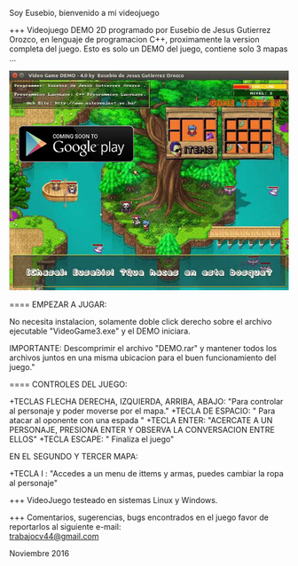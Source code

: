 Soy Eusebio, bienvenido a mi videojuego

+++ Videojuego DEMO 2D programado por Eusebio de Jesus Gutierrez Orozco, 
    en lenguaje de programacion C++, 
    proximamente la version completa del juego.
Esto es solo un DEMO del juego, contiene solo 3 mapas ...

![](https://github.com/eusebio31337ciberseguridad/Videojuego-DEMO-2D-programado-en-C-/blob/5b75cc475434a1b3f5b56e22a032a3a3cad99155/portadaRPG.jpg)

====  EMPEZAR A JUGAR:

No necesita instalacion, solamente doble click derecho sobre el archivo ejecutable "VideoGame3.exe"
y el DEMO iniciara.

IMPORTANTE: Descomprimir el archivo "DEMO.rar" y mantener todos los archivos juntos en una misma ubicacion para el buen funcionamiento del juego."

==== CONTROLES DEL JUEGO:

+TECLAS FLECHA DERECHA, IZQUIERDA, ARRIBA, ABAJO:  "Para controlar al personaje y poder moverse por el mapa."
+TECLA DE ESPACIO: " Para atacar al oponente con una espada "
+TECLA ENTER: "ACERCATE A UN PERSONAJE, PRESIONA ENTER Y OBSERVA LA CONVERSACION ENTRE ELLOS"
+TECLA ESCAPE: " Finaliza el juego"

EN EL SEGUNDO Y TERCER MAPA:

+TECLA I : "Accedes a un menu de ittems y armas, puedes cambiar la ropa al personaje"


+++ VideoJuego testeado en sistemas Linux y Windows.


+++ Comentarios, sugerencias, bugs encontrados en el juego favor de reportarlos al siguiente e-mail:  	
    trabajocv44@gmail.com



Noviembre 2016
